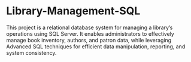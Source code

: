 # Library-Management-SQL
This project is a relational database system for managing a library’s operations using SQL Server. It enables administrators to effectively manage book inventory, authors, and patron data, while leveraging Advanced SQL techniques for efficient data manipulation, reporting, and system consistency.
